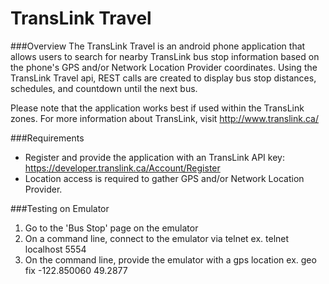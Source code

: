 # TransLink Travel

###Overview
The TransLink Travel is an android phone application that allows users to search for nearby TransLink bus stop information based on the phone's GPS and/or Network Location Provider coordinates. 
Using the TransLink Travel api, REST calls are created to display bus stop distances, schedules, and countdown until the next bus.

Please note that the application works best if used within the TransLink zones. For more information about TransLink, visit http://www.translink.ca/

###Requirements
- Register and provide the application with an TransLink API key: https://developer.translink.ca/Account/Register
- Location access is required to gather GPS and/or Network Location Provider.

###Testing on Emulator
1. Go to the 'Bus Stop' page on the emulator
2. On a command line, connect to the emulator via telnet
	ex. telnet localhost 5554
3. On the command line, provide the emulator with a gps location
	ex. geo fix -122.850060 49.2877